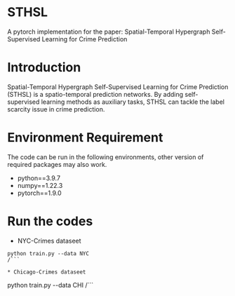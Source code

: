 # STHSL
A pytorch implementation for the paper:
Spatial-Temporal Hypergraph Self-Supervised Learning for Crime Prediction

# Introduction
Spatial-Temporal Hypergraph Self-Supervised Learning for Crime Prediction (STHSL) is a spatio-temporal prediction networks. By adding self-supervised learning methods as auxiliary tasks, STHSL can tackle the label scarcity issue in crime prediction.

# Environment Requirement
The code can be run in the following environments, other version of required packages may also work.
* python==3.9.7
* numpy==1.22.3
* pytorch==1.9.0

# Run the codes 
* NYC-Crimes dataseet
```
python train.py --data NYC
/```

* Chicago-Crimes dataseet
```
python train.py --data CHI
/```
